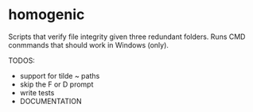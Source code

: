 # homogenic
Scripts that verify file integrity given three redundant folders.
Runs CMD conmmands that should work in Windows (only).

TODOS:
- support for tilde ~ paths
- skip the F or D prompt
- write tests
- DOCUMENTATION
